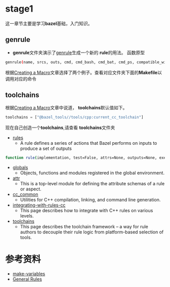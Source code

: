 # stage1
这一章节主要是学习**bazel**基础，入门知识。

## genrule
- **genrule**文件夹演示了[genrule](https://docs.bazel.build/versions/master/be/general.html)生成一个新的 **rule**的用法。
函数原型
```bash
genrule(name, srcs, outs, cmd, cmd_bash, cmd_bat, cmd_ps, compatible_with, deprecation, distribs, exec_compatible_with, exec_properties, exec_tools, executable, features, licenses, local, message, output_licenses, output_to_bindir, restricted_to, tags, testonly, toolchains, tools, visibility)
```
根据[Creating a Macro](https://docs.bazel.build/versions/2.0.0/skylark/tutorial-creating-a-macro.html)文章选择了两个例子。查看对应文件夹下面的**Makefile**以调用对应的命令

## toolchains
根据[Creating a Macro](https://docs.bazel.build/versions/2.0.0/skylark/tutorial-creating-a-macro.html)文章中说道，
**toolchains**默认值如下。
```python
toolchains = ["@bazel_tools//tools/cpp:current_cc_toolchain"]
```
现在自己创造一个**toolchains**,请查看 **toolchains**文件夹
- [rules](https://docs.bazel.build/versions/master/skylark/rules.html)
    - A rule defines a series of actions that Bazel performs on inputs to produce a set of outputs
```bash
function rule(implementation, test=False, attrs=None, outputs=None, executable=False, output_to_genfiles=False, fragments=[], host_fragments=[], _skylark_testable=False, toolchains=[], doc='', *, provides=[], exec_compatible_with=[], analysis_test=False, build_setting=None, cfg=None)
```
- [globals](https://docs.bazel.build/versions/master/skylark/lib/globals.html)
    - Objects, functions and modules registered in the global environment.
- [attr](https://docs.bazel.build/versions/master/skylark/lib/attr.html)
    - This is a top-level module for defining the attribute schemas of a rule or aspect. 
- [cc_common](https://docs.bazel.build/versions/master/skylark/lib/cc_common.html)
    - Utilities for C++ compilation, linking, and command line generation.
- [integrating-with-rules-cc](https://docs.bazel.build/versions/master/integrating-with-rules-cc.html)
    - This page describes how to integrate with C++ rules on various levels.
- [toolchains](https://docs.bazel.build/versions/master/toolchains.html)
    - This page describes the toolchain framework – a way for rule authors to decouple their rule logic from platform-based selection of tools.
# 参考资料
- [make-variables](https://docs.bazel.build/versions/master/be/make-variables.html)
- [General Rules](https://docs.bazel.build/versions/master/be/general.html)